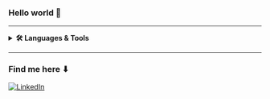 ### Hello world 👋

---

<details>
    <summary><b>🛠️ Languages & Tools</b></summary><br/>
<div align="center">
   <div>
    <img alt="Angular" src="https://img.shields.io/badge/Angular-DD0031?style=for-the-badge&logo=angular&logoColor=white" />
    <img alt="TypeScript" src="https://img.shields.io/badge/TypeScript-007ACC?style=for-the-badge&logo=typescript&logoColor=white" />
  </div>
  
  <div>  
    <img alt="Symfony" src="https://img.shields.io/badge/Symfony-000000?style=for-the-badge&logo=Symfony&logoColor=white" />
    <img alt="Laravel" src="https://img.shields.io/badge/Laravel-FF2D20?style=for-the-badge&logo=laravel&logoColor=white" />
    <img alt="PHP" src="https://img.shields.io/badge/PHP-777BB4?style=for-the-badge&logo=php&logoColor=white" />
  </div>
  
  <div>
    <img alt="React" src="https://img.shields.io/badge/React-20232A?style=for-the-badge&logo=react&logoColor=61DAFB" />
    <img alt="JavaScript" src="https://img.shields.io/badge/JavaScript-323330?style=for-the-badge&logo=javascript&logoColor=F7DF1E" />
  </div>
  
  <div>
    <img alt="Docker" src="https://img.shields.io/badge/Docker-2CA5E0?style=for-the-badge&logo=docker&logoColor=white" />
  </div>
  
  <div>
    <img alt="SASS" src="https://img.shields.io/badge/Sass-CC6699?style=for-the-badge&logo=sass&logoColor=white" />
  </div>
</div>

---

 <div align="center">
  <img alt="illustrator" src="https://cdn.jsdelivr.net/gh/devicons/devicon/icons/illustrator/illustrator-plain.svg" height="30px"/>
  <img alt="Figma" src="https://cdn.jsdelivr.net/gh/devicons/devicon/icons/figma/figma-original.svg" height="30px"/>
 </div>
 </details>
 
---

### Find me here ⬇

<p>
  <a href="https://www.linkedin.com/in/marine-s-b76619193/" target="_blank"><img alt="LinkedIn" src="https://img.shields.io/badge/linkedin-%230A66C2.svg?&style=for-the-badge&logo=linkedin&logoColor=white" /></a>
</p>
